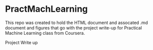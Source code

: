 PractMachLearning
=================
This repo was created to hold the HTML document and assocated .md document and figures that go with the project write-up for
Practical Machine Learning class from Coursera. 

Project Write up
